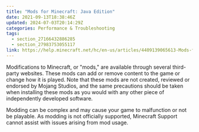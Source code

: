 ```yaml
---
title: "Mods for Minecraft: Java Edition"
date: 2021-09-13T18:38:46Z
updated: 2024-07-03T20:14:29Z
categories: Performance & Troubleshooting
tags:
  - section_27166432886285
  - section_27983753055117
link: https://help.minecraft.net/hc/en-us/articles/4409139065613-Mods-for-Minecraft-Java-Edition
---
```


Modifications to Minecraft, or "mods," are available through several third-party websites. These mods can add or remove content to the game or change how it is played. Note that these mods are not created, reviewed or endorsed by Mojang Studios, and the same precautions should be taken when installing these mods as you would with any other piece of independently developed software.

Modding can be complex and may cause your game to malfunction or not be playable. As modding is not officially supported, Minecraft Support cannot assist with issues arising from mod usage.
